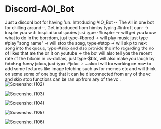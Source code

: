 # Discord-AOI_Bot
Just a discord bot for having fun.
Introducing AIO_Bot -- The All in one bot for chilling around--,
Get introduced from him by typing #intro
It can-
-> inspire you with inspirational quotes just type -#inspire
-> will get you know what to do in the boredom, just type-#bored
-> will play music just type #play "song name"
-> will stop the song, type-#stop
-> will skip to next song into the queue, type-#skip
and also provide the info regarding the no of likes that are the on it on youtube
-> the bot will also tell you the recent rate of the bitcoin in us-dollars, just type-$btc,
   will also make you laugh by fetching funny jokes, just type-#joke
-> ...also i will be working on now to add some features like image fetching such as for memes etc
and will think on some some of one bug that it can be disconnected from any of the vc
and skip stop functions can be ran up from any of the vc .
![Screenshot (102)](https://user-images.githubusercontent.com/71880450/185694045-a3e42c12-c92f-4747-8b91-02da11810d0e.png)


![Screenshot (103)](https://user-images.githubusercontent.com/71880450/185694049-d8698e50-65b9-4cbb-8a6e-b5b829e16e91.png)


![Screenshot (104)](https://user-images.githubusercontent.com/71880450/185694052-be9930e5-ce6e-4613-852f-ee9cb9f9ccd0.png)


![Screenshot (105)](https://user-images.githubusercontent.com/71880450/185694053-70ca36cf-f982-4935-8ac0-965c99681261.png)


![Screenshot (106)](https://user-images.githubusercontent.com/71880450/185694057-e17c5175-743c-4b09-8b5c-df97c5457400.png)
